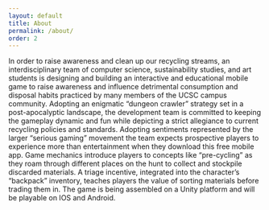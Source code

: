 ```yaml
---
layout: default
title: About
permalink: /about/
order: 2
---
```


<div class="row">
    <div class="col-md-6">
    In order to raise awareness and clean up our recycling streams, an interdisciplinary team of computer science, sustainability studies, and art students is designing and building an interactive and educational mobile game to raise awareness and influence detrimental consumption and disposal habits practiced by many members of the UCSC campus community. Adopting an enigmatic “dungeon crawler” strategy set in a post-apocalyptic landscape, the development team is committed to keeping the gameplay dynamic and fun while depicting a strict allegiance to current recycling policies and standards. Adopting sentiments represented by the larger “serious gaming” movement the team expects prospective players to experience more than entertainment when they download this free mobile app. Game mechanics introduce players to concepts like “pre-cycling” as they roam through different places on the hunt to collect and stockpile discarded materials. A triage incentive, integrated into the character’s “backpack” inventory, teaches players the value of sorting materials before trading them in. The game is being assembled on a Unity platform and will be playable on IOS and Android.
    </div>
    <div class="col">
        <div id="demo">
            <p id="walk" onmouseover="animateScript()"></p>
        </div>
    </div>
</div>

